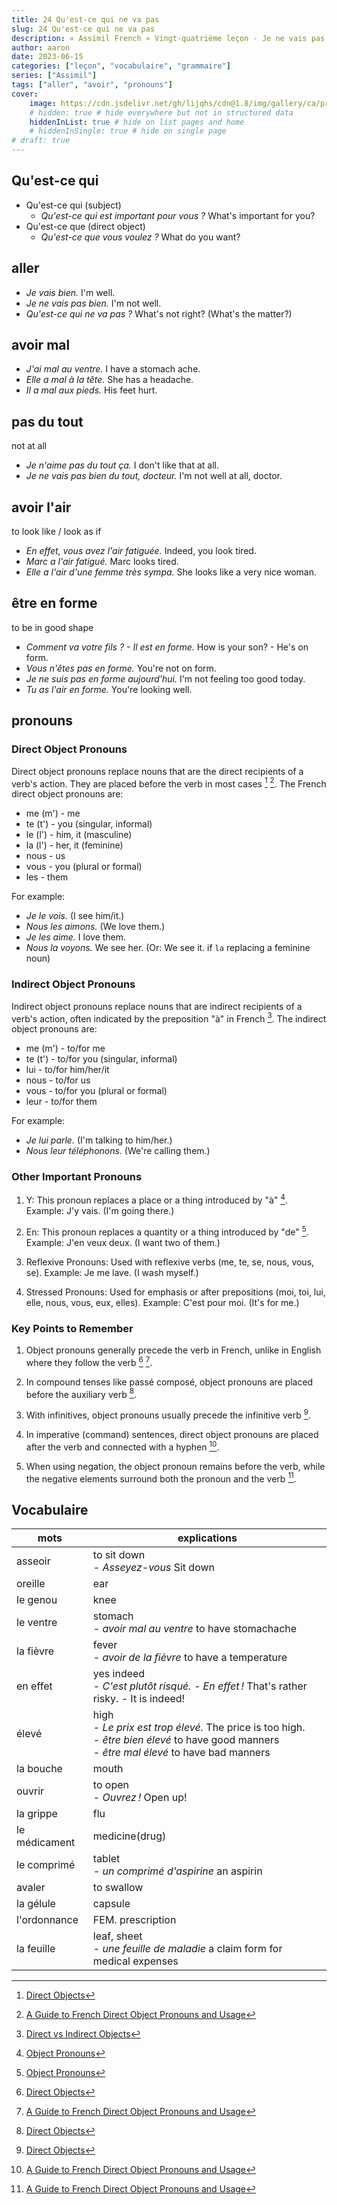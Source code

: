```yaml
---
title: 24 Qu'est-ce qui ne va pas
slug: 24 Qu'est-ce qui ne va pas
description: « Assimil French » Vingt-quatrième leçon - Je ne vais pas bien du tout
author: aaron
date: 2023-06-15
categories: ["leçon", "vocabulaire", "grammaire"]
series: ["Assimil"]
tags: ["aller", "avoir", "pronouns"]
cover: 
    image: https://cdn.jsdelivr.net/gh/lijqhs/cdn@1.8/img/gallery/ca/priscilla-du-preez-v7MGxEZlJAI-unsplash.jpg
    # hidden: true # hide everywhere but not in structured data
    hiddenInList: true # hide on list pages and home
    # hiddenInSingle: true # hide on single page
# draft: true
---
```


## Qu'est-ce qui

- Qu'est-ce qui (subject)
  - *Qu'est-ce qui est important pour vous ?* What's important for you?
- Qu'est-ce que (direct object)
  - *Qu'est-ce que vous voulez ?* What do you want?

## aller

- *Je vais bien.* I'm well.
- *Je ne vais pas bien.* I'm not well.
- *Qu'est-ce qui ne va pas ?* What's not right? (What's the matter?)

## avoir mal

- *J'ai mal au ventre.* I have a stomach ache.
- *Elle a mal à la tête.* She has a headache.
- *Il a mal aux pieds.* His feet hurt.

## pas du tout

not at all

- *Je n'aime pas du tout ça.* I don't like that at all.
- *Je ne vais pas bien du tout, docteur.* I'm not well at all, doctor.

## avoir l'air

to look like / look as if

- *En effet, vous avez l'air fatiguée.* Indeed, you look tired.
- *Marc a l'air fatigué.* Marc looks tired.
- *Elle a l'air d'une femme très sympa.* She looks like a very nice woman.

## être en forme

to be in good shape

- *Comment va votre fils ? - Il est en forme.* How is your son? - He's on form.
- *Vous n'êtes pas en forme.* You're not on form.
- *Je ne suis pas en forme aujourd'hui.* I'm not feeling too good today.
- *Tu as l'air en forme.* You're looking well.

## pronouns

### Direct Object Pronouns

Direct object pronouns replace nouns that are the direct recipients of a verb's action. They are placed before the verb in most cases [^1] [^2]. The French direct object pronouns are:

- me (m') - me
- te (t') - you (singular, informal)
- le (l') - him, it (masculine)
- la (l') - her, it (feminine)
- nous - us
- vous - you (plural or formal)
- les - them

For example:
- *Je le vois.* (I see him/it.)
- *Nous les aimons.* (We love them.)
- *Je les aime.* I love them.
- *Nous la voyons.* We see her. (Or: We see it. if `la` replacing a feminine noun)

### Indirect Object Pronouns

Indirect object pronouns replace nouns that are indirect recipients of a verb's action, often indicated by the preposition "à" in French [^3]. The indirect object pronouns are:

- me (m') - to/for me
- te (t') - to/for you (singular, informal)
- lui - to/for him/her/it
- nous - to/for us
- vous - to/for you (plural or formal)
- leur - to/for them

For example:
- *Je lui parle.* (I'm talking to him/her.)
- *Nous leur téléphonons.* (We're calling them.)

### Other Important Pronouns

1. Y: This pronoun replaces a place or a thing introduced by "à" [^4].
   Example: J'y vais. (I'm going there.)

2. En: This pronoun replaces a quantity or a thing introduced by "de" [^4].
   Example: J'en veux deux. (I want two of them.)

3. Reflexive Pronouns: Used with reflexive verbs (me, te, se, nous, vous, se).
   Example: Je me lave. (I wash myself.)

4. Stressed Pronouns: Used for emphasis or after prepositions (moi, toi, lui, elle, nous, vous, eux, elles).
   Example: C'est pour moi. (It's for me.)

### Key Points to Remember

1. Object pronouns generally precede the verb in French, unlike in English where they follow the verb [^1] [^2].

2. In compound tenses like passé composé, object pronouns are placed before the auxiliary verb [^1].

3. With infinitives, object pronouns usually precede the infinitive verb [^1].

4. In imperative (command) sentences, direct object pronouns are placed after the verb and connected with a hyphen [^2].

5. When using negation, the object pronoun remains before the verb, while the negative elements surround both the pronoun and the verb [^2].


[^1]: [Direct Objects](https://www.lawlessfrench.com/grammar/direct-objects/)
[^2]: [A Guide to French Direct Object Pronouns and Usage](https://www.busuu.com/en/french/direct-object-pronouns)
[^3]: [Direct vs Indirect Objects](https://www.lawlessfrench.com/grammar/direct-vs-indirect-objects/)
[^4]: [Object Pronouns](https://www.frenchlearner.com/grammar/object-pronouns/)


## Vocabulaire

| mots | explications |
| ---- | ---- | 
| asseoir | to sit down <br> - *Asseyez-vous* Sit down |
| oreille | ear |
| le genou | knee |
| le ventre | stomach <br> - *avoir mal au ventre* to have stomachache |
| la fièvre | fever <br> - *avoir de la fièvre* to have a temperature |
| en effet | yes indeed <br> - *C'est plutôt risqué. - En effet !* That's rather risky. - It is indeed! |
| élevé | high <br> - *Le prix est trop élevé.* The price is too high. <br> - *être bien élevé* to have good manners <br> - *être mal élevé* to have bad manners |
| la bouche | mouth |
| ouvrir | to open <br> - *Ouvrez !* Open up! |
| la grippe | flu |
| le médicament | medicine(drug) |
| le comprimé | tablet <br> - *un comprimé d'aspirine* an aspirin |
| avaler | to swallow |
| la gélule | capsule |
| l'ordonnance | FEM. prescription |
| la feuille | leaf, sheet <br> - *une feuille de maladie* a claim form for medical expenses |